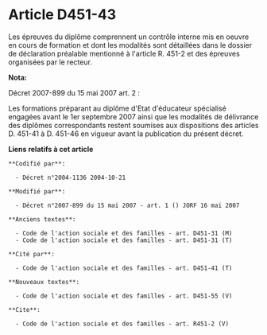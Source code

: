 # Article D451-43

Les épreuves du diplôme comprennent un contrôle interne mis en oeuvre en cours de formation et dont les modalités sont
détaillées dans le dossier de déclaration préalable mentionné à l'article R. 451-2 et des épreuves organisées par le recteur.

**Nota:**

Décret 2007-899 du 15 mai 2007 art. 2 : 

Les formations préparant au diplôme d'Etat d'éducateur spécialisé engagées avant le 1er septembre 2007 ainsi que les
modalités de délivrance des diplômes correspondants restent soumises aux dispositions des articles D. 451-41 à D. 451-46 en
vigueur avant la publication du présent décret.

**Liens relatifs à cet article**

	**Codifié par**:

	  - Décret n°2004-1136 2004-10-21

	**Modifié par**:

	  - Décret n°2007-899 du 15 mai 2007 - art. 1 () JORF 16 mai 2007

	**Anciens textes**:

	  - Code de l'action sociale et des familles - art. D451-31 (M)
	  - Code de l'action sociale et des familles - art. D451-31 (T)

	**Cité par**:

	  - Code de l'action sociale et des familles - art. D451-41 (T)

	**Nouveaux textes**:

	  - Code de l'action sociale et des familles - art. D451-55 (V)

	**Cite**:

	  - Code de l'action sociale et des familles - art. R451-2 (V)
